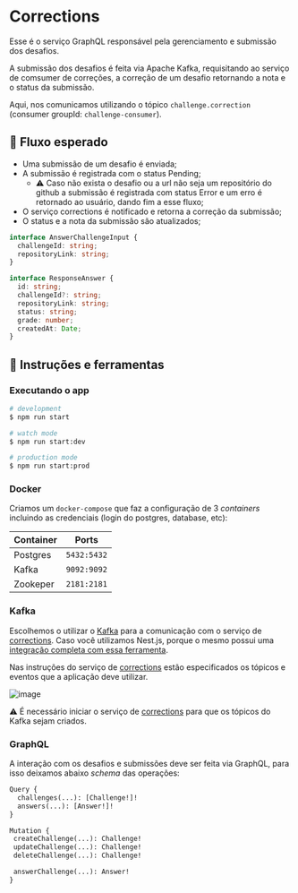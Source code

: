 # Corrections

Esse é o serviço GraphQL responsável pela gerenciamento e submissão dos desafios.

A submissão dos desafios é feita via Apache Kafka, requisitando ao serviço de comsumer de correções, a correção de um desafio retornando a nota e o status da submissão.

Aqui, nos comunicamos utilizando o tópico `challenge.correction` (consumer groupId: `challenge-consumer`).

## 🚰 Fluxo esperado

- Uma submissão de um desafio é enviada;
- A submissão é registrada com o status Pending;
  - ⚠️ Caso não exista o desafio ou a url não seja um repositório do github a submissão é registrada com status Error e um erro é retornado ao usuário, dando fim a esse fluxo;
- O serviço corrections é notificado e retorna a correção da submissão;
- O status e a nota da submissão são atualizados;

```typescript
interface AnswerChallengeInput {
  challengeId: string;
  repositoryLink: string;
}

interface ResponseAnswer {
  id: string;
  challengeId?: string;
  repositoryLink: string;
  status: string;
  grade: number;
  createdAt: Date;
}
```

## 🚀 Instruções e ferramentas

### Executando o app

```bash
# development
$ npm run start

# watch mode
$ npm run start:dev

# production mode
$ npm run start:prod
```

### Docker

Criamos um `docker-compose` que faz a configuração de 3 _containers_ incluindo as credenciais (login do postgres, database, etc):

| Container | Ports       |
| --------- | ----------- |
| Postgres  | `5432:5432` |
| Kafka     | `9092:9092` |
| Zookeper  | `2181:2181` |

### Kafka

Escolhemos o utilizar o [Kafka](https://kafka.apache.org/) para a comunicação com o serviço de [corrections](../corrections). Caso você utilizamos Nest.js, porque o mesmo possui uma [integração completa com essa ferramenta](https://docs.nestjs.com/microservices/kafka).

Nas instruções do serviço de [corrections](../corrections) estão especificados os tópicos e eventos que a aplicação deve utilizar.

![image](https://user-images.githubusercontent.com/40845824/122421461-c3950500-cf62-11eb-903a-0b629cc8502f.png)

:warning: É necessário iniciar o serviço de [corrections](../corrections/) para que os tópicos do Kafka sejam criados.

### GraphQL

A interação com os desafios e submissões deve ser feita via GraphQL, para isso deixamos abaixo _schema_ das operações:

```graphql
Query {
  challenges(...): [Challenge!]!
  answers(...): [Answer!]!
}

Mutation {
 createChallenge(...): Challenge!
 updateChallenge(...): Challenge!
 deleteChallenge(...): Challenge!

 answerChallenge(...): Answer!
}
```
